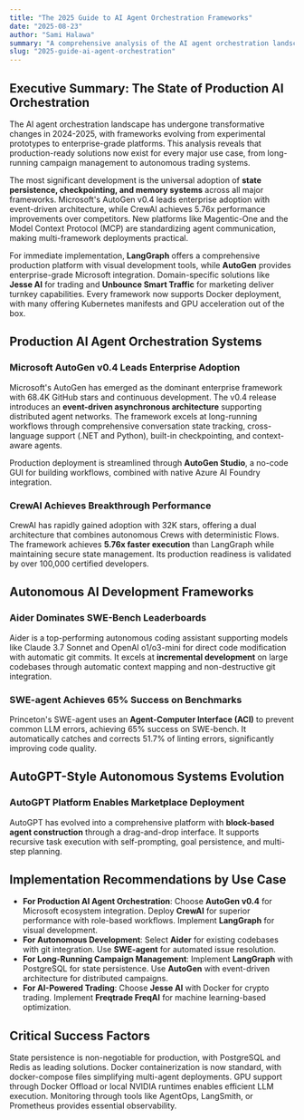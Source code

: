 ```yaml
---
title: "The 2025 Guide to AI Agent Orchestration Frameworks"
date: "2025-08-23"
author: "Sami Halawa"
summary: "A comprehensive analysis of the AI agent orchestration landscape in 2024-2025, from experimental prototypes to enterprise-grade platforms like AutoGen, LangGraph, and CrewAI."
slug: "2025-guide-ai-agent-orchestration"
---
```


## Executive Summary: The State of Production AI Orchestration

The AI agent orchestration landscape has undergone transformative changes in 2024-2025, with frameworks evolving from experimental prototypes to enterprise-grade platforms. This analysis reveals that production-ready solutions now exist for every major use case, from long-running campaign management to autonomous trading systems.

The most significant development is the universal adoption of **state persistence, checkpointing, and memory systems** across all major frameworks. Microsoft's AutoGen v0.4 leads enterprise adoption with event-driven architecture, while CrewAI achieves 5.76x performance improvements over competitors. New platforms like Magentic-One and the Model Context Protocol (MCP) are standardizing agent communication, making multi-framework deployments practical.

For immediate implementation, **LangGraph** offers a comprehensive production platform with visual development tools, while **AutoGen** provides enterprise-grade Microsoft integration. Domain-specific solutions like **Jesse AI** for trading and **Unbounce Smart Traffic** for marketing deliver turnkey capabilities. Every framework now supports Docker deployment, with many offering Kubernetes manifests and GPU acceleration out of the box.

## Production AI Agent Orchestration Systems

### Microsoft AutoGen v0.4 Leads Enterprise Adoption
Microsoft's AutoGen has emerged as the dominant enterprise framework with 68.4K GitHub stars and continuous development. The v0.4 release introduces an **event-driven asynchronous architecture** supporting distributed agent networks. The framework excels at long-running workflows through comprehensive conversation state tracking, cross-language support (.NET and Python), built-in checkpointing, and context-aware agents.

Production deployment is streamlined through **AutoGen Studio**, a no-code GUI for building workflows, combined with native Azure AI Foundry integration.

### CrewAI Achieves Breakthrough Performance
CrewAI has rapidly gained adoption with 32K stars, offering a dual architecture that combines autonomous Crews with deterministic Flows. The framework achieves **5.76x faster execution** than LangGraph while maintaining secure state management. Its production readiness is validated by over 100,000 certified developers.

## Autonomous AI Development Frameworks

### Aider Dominates SWE-Bench Leaderboards
Aider is a top-performing autonomous coding assistant supporting models like Claude 3.7 Sonnet and OpenAI o1/o3-mini for direct code modification with automatic git commits. It excels at **incremental development** on large codebases through automatic context mapping and non-destructive git integration.

### SWE-agent Achieves 65% Success on Benchmarks
Princeton's SWE-agent uses an **Agent-Computer Interface (ACI)** to prevent common LLM errors, achieving 65% success on SWE-bench. It automatically catches and corrects 51.7% of linting errors, significantly improving code quality.

## AutoGPT-Style Autonomous Systems Evolution

### AutoGPT Platform Enables Marketplace Deployment
AutoGPT has evolved into a comprehensive platform with **block-based agent construction** through a drag-and-drop interface. It supports recursive task execution with self-prompting, goal persistence, and multi-step planning.

## Implementation Recommendations by Use Case

*   **For Production AI Agent Orchestration**: Choose **AutoGen v0.4** for Microsoft ecosystem integration. Deploy **CrewAI** for superior performance with role-based workflows. Implement **LangGraph** for visual development.
*   **For Autonomous Development**: Select **Aider** for existing codebases with git integration. Use **SWE-agent** for automated issue resolution.
*   **For Long-Running Campaign Management**: Implement **LangGraph** with PostgreSQL for state persistence. Use **AutoGen** with event-driven architecture for distributed campaigns.
*   **For AI-Powered Trading**: Choose **Jesse AI** with Docker for crypto trading. Implement **Freqtrade FreqAI** for machine learning-based optimization.

## Critical Success Factors

State persistence is non-negotiable for production, with PostgreSQL and Redis as leading solutions. Docker containerization is now standard, with docker-compose files simplifying multi-agent deployments. GPU support through Docker Offload or local NVIDIA runtimes enables efficient LLM execution. Monitoring through tools like AgentOps, LangSmith, or Prometheus provides essential observability.

